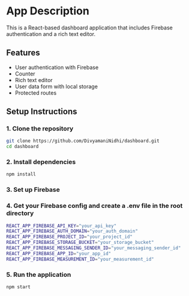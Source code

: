 # App Description

This is a React-based dashboard application that includes Firebase authentication and a rich text editor.

## Features
- User authentication with Firebase
- Counter
- Rich text editor
- User data form with local storage
- Protected routes

## Setup Instructions

### 1. Clone the repository
```sh
git clone https://github.com/DivyamaniNidhi/dashboard.git
cd dashboard
```

### 2. Install dependencies
```sh
npm install
```

### 3. Set up Firebase

### 4. Get your Firebase config and create a .env file in the root directory
```sh
REACT_APP_FIREBASE_API_KEY="your_api_key"
REACT_APP_FIREBASE_AUTH_DOMAIN="your_auth_domain"
REACT_APP_FIREBASE_PROJECT_ID="your_project_id"
REACT_APP_FIREBASE_STORAGE_BUCKET="your_storage_bucket"
REACT_APP_FIREBASE_MESSAGING_SENDER_ID="your_messaging_sender_id"
REACT_APP_FIREBASE_APP_ID="your_app_id"
REACT_APP_FIREBASE_MEASUREMENT_ID="your_measurement_id"
```

### 5. Run the application
```sh
npm start
```